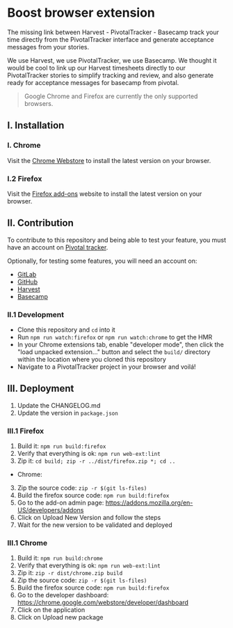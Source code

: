 # Boost browser extension

The missing link between Harvest - PivotalTracker - Basecamp track your time
directly from the PivotalTracker interface and generate acceptance messages from your stories.

We use Harvest, we use PivotalTracker, we use Basecamp. We thought it would be cool to link up
our Harvest timesheets directly to our PivotalTracker stories to simplify
tracking and review, and also generate ready for acceptance messages for basecamp from pivotal.

> Google Chrome and Firefox are currently the only supported browsers.

## I. Installation

### I. Chrome

Visit the [Chrome Webstore](https://chrome.google.com/webstore) to install the
latest version on your browser.

### I.2 Firefox

Visit the [Firefox add-ons](https://addons.mozilla.org/) website
to install the latest version on your browser.

## II. Contribution

To contribute to this repository and being able to test your feature, you must have an account on [Pivotal tracker](https://www.pivotaltracker.com).

Optionally, for testing some features, you will need an account on:

- [GitLab](https://gitlab.com/)
- [GitHub](https://github.com/)
- [Harvest](https://harvestapp.com)
- [Basecamp](https://basecamp.com/)

### II.1 Development

- Clone this repository and `cd` into it
- Run `npm run watch:firefox` or `npm run watch:chrome` to get the HMR
- In your Chrome extensions tab, enable "developer mode", then click the
  "load unpacked extension..." button and select the `build/` directory within
  the location where you cloned this repository
- Navigate to a PivotalTracker project in your browser and voilá!

## III. Deployment

1. Update the CHANGELOG.md
2. Update the version in `package.json`

### III.1 Firefox

1. Build it: `npm run build:firefox`
1. Verify that everything is ok: `npm run web-ext:lint`
2. Zip it: `cd build; zip -r ../dist/firefox.zip *; cd ..`
  - Chrome:
3. Zip the source code: `zip -r $(git ls-files)`
4. Build the firefox source code: `npm run build:firefox`
5. Go to the add-on admin page: https://addons.mozilla.org/en-US/developers/addons
6. Click on Upload New Version and follow the steps
7. Wait for the new version to be validated and deployed

### III.1 Chrome

1. Build it: `npm run build:chrome`
1. Verify that everything is ok: `npm run web-ext:lint`
2. Zip it: `zip -r dist/chrome.zip build`
3. Zip the source code: `zip -r $(git ls-files)`
4. Build the firefox source code: `npm run build:firefox`
5. Go to the developer dashboard: https://chrome.google.com/webstore/developer/dashboard
6. Click on the application
7. Click on Upload new package
